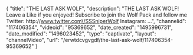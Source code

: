 {
    "title": "THE LAST ASK WOLF",
    "description": "THE LAST ASK WOLF! Leave a Like if you enjoyed! Subscribe to join the Wolf Pack and follow me Twitter: http:\/\/www.twitter.com\/SSSniperWolf Instagram: ...",
    "channelid": "117406354",
    "videoid": "95369652",
    "date_created": "1495996731",
    "date_modified": "1496023452",
    "type": "captivate",
    "layout": "channelVideo",
    "url": "\/erwtdcvgvgdf\/the-last-ask-wolf\/117406354-95369652"
}